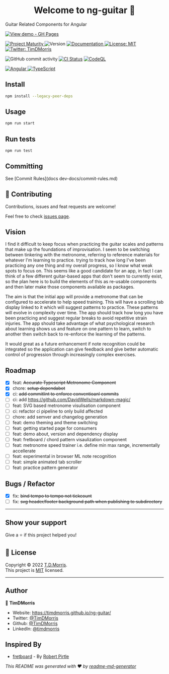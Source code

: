 <h1 align="center">Welcome to ng-guitar 👋</h1>

Guitar Related Components for Angular

<div>
<p>
<a href="https://timdmorris.github.io/ng-guitar/"><img src="https://img.shields.io/badge/View_demo-GH_Pages-2ea44f?style=for-the-badge" alt="View demo - GH Pages"></a>
</p>
</div>
<p>
  <a href="https://github.com/tophat/getting-started/blob/master/scorecard.md" target="_blank">
    <img alt="Project Maturity" src="https://img.shields.io/badge/Maturity-Level%201%20--%20New%20Project-yellow.svg" />
  </a>
  <img alt="Version" src="https://img.shields.io/badge/version-0.0.0-blue.svg?cacheSeconds=2592000" />
  <a href="http://localhost:4200" target="_blank">
    <img alt="Documentation" src="https://img.shields.io/badge/documentation-yes-brightgreen.svg" />
  </a>
  <a href="http://localhost:4200" target="_blank">
    <img alt="License: MIT" src="https://img.shields.io/badge/License-MIT-yellow.svg" />
  </a>
  <a href="https://twitter.com/TimDMorris" target="_blank">
    <img alt="Twitter: TimDMorris" src="https://img.shields.io/twitter/follow/TimDMorris.svg?style=social" />
  </a>
</p>

<p>

![GitHub commit activity](https://img.shields.io/github/commit-activity/m/timdmorris/ng-guitar)
[![CI Status](https://github.com/TimDMorris/ng-guitar/workflows/build-and-deploy/badge.svg)](https://github.com/TimDMorris/ng-guitar/actions)
[![CodeQL](https://github.com/TimDMorris/ng-guitar/actions/workflows/codeql-analysis.yml/badge.svg)](https://github.com/TimDMorris/ng-guitar/actions/workflows/codeql-analysis.yml)

</p>

<p>
  <a href="https://angular.io/" target="_blank">
    <img alt="Angular" src="https://img.shields.io/badge/angular-%23DD0031.svg?style=for-the-badge&logo=angular&logoColor=white" />
  </a>
    <a href="https://www.typescriptlang.org/" target="_blank">
    <img alt="TypeScript" src="https://img.shields.io/badge/typescript-%23007ACC.svg?style=for-the-badge&logo=typescript&logoColor=white" />
  </a>

</p>

## Install

```sh
npm install --legacy-peer-deps
```

## Usage

```sh
npm run start
```

## Run tests

```sh
npm run test
```

## Committing

See [Commit Rules](docs dev-docs/commit-rules.md)

## 🤝 Contributing

Contributions, issues and feat requests are welcome!

Feel free to check [issues page](https://github.com/TimDMorris/ng-guitar/issues).

## Vision

I find it difficult to keep focus when practicing the guitar scales and patterns that make up the foundations of improvisation. I seem to be switching between tinkering with the metronome, referring to reference materials for whatever I'm learning to practice. trying to track how long I've been practicing any one thing and my overall progress, so I know what weak spots to focus on.
This seems like a good candidate for an app, in fact I can think of a few different guitar-based apps that don't seem to currently exist, so the plan here is to build the elements of this as re-usable components and then later make those components available as packages.

The aim is that the initial app will provide a metronome that can be configured to accelerate to help speed training. This will have a scrolling tab display linked to it which will suggest patterns to practice. These patterns will evolve in complexity over time. The app should track how long you have been practicing and suggest regular breaks to avoid repetitive strain injuries.
The app should take advantage of what psychological research about learning shows us and feature on one pattern to learn, switch to another then switch back to re-enforce the learning of the patterns.

It would great as a future enhancement if note recognition could be integrated so the application can give feedback and give better automatic control of progression through increasingly complex exercises.

## Roadmap

- [x] feat: ~~Accurate Typescript Metronome Component~~
- [x] chore: ~~setup dependabot~~
- [x] ci: ~~add commitlint to enforce conventioanl commits~~
- [ ] ci: add <https://github.com/DavidWells/markdown-magic/>
- [ ] feat: SVG based metronome visulisation component
- [ ] ci: refactor ci pipeline to only build affected
- [ ] chore: add semver and changelog generation
- [ ] feat: demo theming and theme switching
- [ ] feat: getting started page for consumers
- [ ] feat: demo about, version and dependency display
- [ ] feat: fretboard / chord pattern visaulization component
- [ ] feat: metronome speed trainer i.e. define min max range, incrementally accellerate
- [ ] feat: experimental in browser ML note recognition
- [ ] feat: simple animated tab scroller
- [ ] feat: practice pattern generator

## Bugs / Refactor

- [x] fix: ~~bind tempo to tempo not tickcount~~
- [ ] fix: ~~svg header/footer background path when publishing to subdirectory~~

---

## Show your support

Give a ⭐️ if this project helped you!

## 📝 License

Copyright © 2022 [T.D.Morris](https://github.com/TimDMorris).<br />
This project is [MIT](https://github.com/TimDMorris/ng-guitar/blob/main/LICENSE.md) licensed.

---

## Author

👤 **TimDMorris**

- Website: <https://timdmorris.github.io/ng-guitar/>
- Twitter: [@TimDMorris](https://twitter.com/TimDMorris)
- Github: [@TimDMorris](https://github.com/TimDMorris)
- LinkedIn: [@timdmorris](https://linkedin.com/in/timdmorris)

## Inspired By

- [fretboard](https://github.com/pirtleshell/fretboard) - By [Robert Pirtle](https://github.com/pirtleshell)

_This README was generated with ❤️ by [readme-md-generator](https://github.com/kefranabg/readme-md-generator)_
